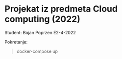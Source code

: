# Projekat iz predmeta Cloud computing (2022)

Student: Bojan Poprzen E2-4-2022

Pokretanje:

> docker-compose up